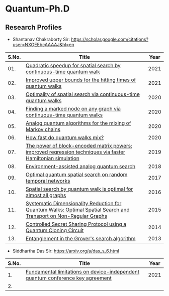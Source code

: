# Quantum-Ph.D

## Research Profiles

- Shantanav Chakraborty Sir: https://scholar.google.com/citations?user=NXOEEbcAAAAJ&hl=en

| S.No. | Title                                                                                                       | Year |
| ----- | ----------------------------------------------------------------------------------------------------------- | ---- |
| 01.   | [Quadratic speedup for spatial search by continuous-time quantum walk](https://arxiv.org/abs/2112.12746)    | 2021 |
| 02.   | [Improved upper bounds for the hitting times of quantum walks](https://arxiv.org/abs/2005.04062)            | 2021 |
| 03.   | [Optimality of spatial search via continuous-time quantum walks](https://arxiv.org/abs/2004.12686)          | 2020 |
| 04.   | [Finding a marked node on any graph via continuous-time quantum walks](https://arxiv.org/abs/1807.05957)    | 2020 |
| 05.   | [Analog quantum algorithms for the mixing of Markov chains](https://arxiv.org/abs/1904.11895)               | 2020 |
| 06.   | [How fast do quantum walks mix?](https://arxiv.org/abs/2001.06305)                                          | 2020 |
| 07.   | [The power of block-encoded matrix powers: improved regression techniques via faster Hamiltonian simulation](https://arxiv.org/abs/1804.01973) | 2019 |
| 08.   | [Environment-assisted analog quantum search](https://arxiv.org/abs/1710.02111)                               | 2018 |
| 09.   | [Optimal quantum spatial search on random temporal networks](https://arxiv.org/abs/1701.04392)               | 2017 |
| 10.   | [Spatial search by quantum walk is optimal for almost all graphs](https://arxiv.org/abs/1508.01327)          | 2016 |
| 11.   | [Systematic Dimensionality Reduction for Quantum Walks: Optimal Spatial Search and Transport on Non-Regular Graphs](https://www.nature.com/articles/srep13304) | 2015 |
| 12.   | [Controlled Secret Sharing Protocol using a Quantum Cloning Circuit](https://arxiv.org/abs/1402.3031)        | 2014 |
| 13.   | [Entanglement in the Grover's search algorithm](https://arxiv.org/abs/1305.4454)                             | 2013 |

- Siddhartha Das Sir: https://arxiv.org/a/das_s_6.html

| S.No. | Title                                                                                                              | Year |
| ----- | ------------------------------------------------------------------------------------------------------------------ | ---- |
| 1.    | [Fundamental limitations on device-independent quantum conference key agreement](https://arxiv.org/abs/2111.02467) | 2021 |
| 2.    | []()













